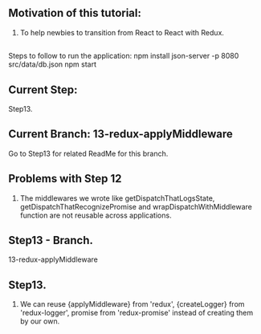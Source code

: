## Motivation of this tutorial:
   1. To help newbies to transition from React to React with Redux.

## 
Steps to follow to run the application:
npm install
json-server -p 8080 src/data/db.json
npm start


## Current Step: 
  Step13.

## Current Branch: 13-redux-applyMiddleware
  Go to Step13 for related ReadMe for this branch.

## Problems with Step 12
1. The middlewares we wrote like getDispatchThatLogsState, getDispatchThatRecognizePromise and wrapDispatchWithMiddleware function are not reusable across applications.
   

## Step13 - Branch. 
13-redux-applyMiddleware

## Step13. 
1. We can reuse {applyMiddleware} from 'redux', {createLogger} from 'redux-logger', promise from 'redux-promise' instead of creating them by our own.

